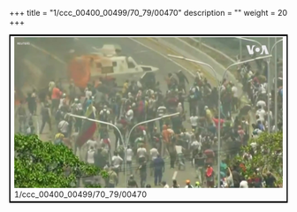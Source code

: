 +++
title = "1/ccc_00400_00499/70_79/00470"
description = ""
weight = 20
+++

<table style="border:2px solid black;max-width:800px;max-height:800px;" 
><tr><td>
<img class="center-fit-jpg"
src="/jpg_/aaa_20190430_NxaOmWaI8sI_00469.jpg">
1/ccc_00400_00499/70_79/00470
</img></td></tr></table>

